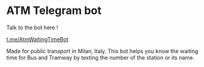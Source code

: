 # ATM Telegram bot 

Talk to the bot here !

[t.me/AtmWaitingTimeBot](http://t.me/AtmWaitingTimeBot)

Made for public transport in Milan, Italy. This bot helps you know the waiting time for Bus and Tramway by texting the number of the station or its name. 
